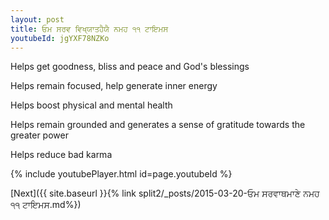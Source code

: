 ```yaml
---
layout: post
title: ਓਮ ਸਰਵ ਵਿਖ੍ਯਾਤਹੈਯੈ ਨਮਹ ੧੧ ਟਾਇਮਸ
youtubeId: jgYXF78NZKo
---
```

 
 
Helps get goodness, bliss and peace and God's blessings
 
Helps remain focused, help generate inner energy 
 
Helps boost physical and mental health 
 
Helps remain grounded and generates a sense of gratitude towards the greater power 
 
Helps reduce bad karma
 
 
 
 


{% include youtubePlayer.html id=page.youtubeId %}
 
[Next]({{ site.baseurl }}{% link  split2/_posts/2015-03-20-ਓਮ ਸਰਵਾਥਮਾਣੇ ਨਮਹ ੧੧ ਟਾਇਮਸ.md%})
 
